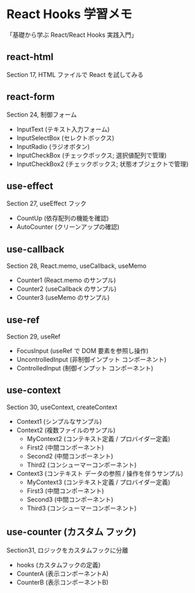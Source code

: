 # React Hooks 学習メモ
「基礎から学ぶ React/React Hooks 実践入門」

## react-html
Section 17, HTML ファイルで React を試してみる

## react-form
Section 24, 制御フォーム
- InputText (テキスト入力フォーム)
- InputSelectBox (セレクトボックス)
- InputRadio (ラジオボタン)
- InputCheckBox (チェックボックス; 選択値配列で管理)
- InputCheckBox2 (チェックボックス; 状態オブジェクトで管理)

## use-effect
Section 27, useEffect フック
- CountUp (依存配列の機能を確認)
- AutoCounter (クリーンアップの確認)

## use-callback
Section 28, React.memo, useCallback, useMemo
- Counter1 (React.memo のサンプル)
- Counter2 (useCallback のサンプル)
- Counter3 (useMemo のサンプル)

## use-ref
Section 29, useRef
- FocusInput (useRef で DOM 要素を参照し操作)
- UncontrolledInput (非制御インプット コンポーネント)
- ControlledInput (制御インプット コンポーネント)

## use-context
Section 30, useContext, createContext
- Context1 (シンプルなサンプル)
- Context2 (複数ファイルのサンプル)
  - MyContext2 (コンテキスト定義 / プロバイダー定義)
  - First2 (中間コンポーネント)
  - Second2 (中間コンポーネント)
  - Third2 (コンシューマーコンポーネント)
- Context3 (コンテキスト データの参照 / 操作を伴うサンプル)
  - MyContext3 (コンテキスト定義 / プロバイダー定義)
  - First3 (中間コンポーネント)
  - Second3 (中間コンポーネント)
  - Third3 (コンシューマーコンポーネント)

## use-counter (カスタム フック)
Section31, ロジックをカスタムフックに分離
- hooks (カスタムフックの定義)
- CounterA (表示コンポーネントA)
- CounterB (表示コンポーネントB)
